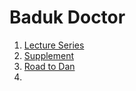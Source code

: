 # Baduk Doctor

1. [Lecture Series](https://www.youtube.com/playlist?list=PLdgGayi8IloIfPEGFpH5xa508NgSMM-lD)​
2. [Supplement](https://www.youtube.com/playlist?list=PLdgGayi8IloI4mSFNyS390cTHKSK5l0Zn)​
3. [Road to Dan](https://youtube.com/playlist?list=PLdgGayi8IloIQ6jbY4pXIMzcE081vwfxN&si=i-gyYt9xbc9AkQnN)​
4. ‍
